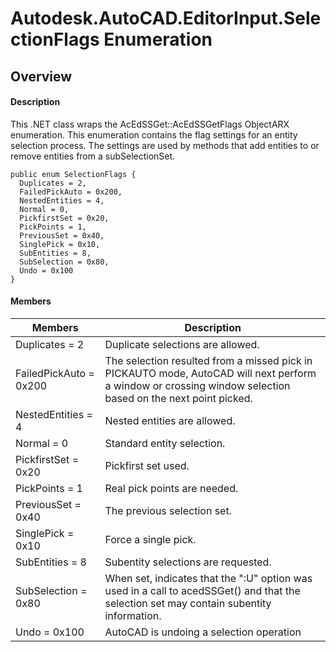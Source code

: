 # Autodesk.AutoCAD.EditorInput.SelectionFlags Enumeration

## Overview

#### Description
This .NET class wraps the AcEdSSGet::AcEdSSGetFlags ObjectARX enumeration. 
This enumeration contains the flag settings for an entity selection process. The settings are used by methods that add entities to or remove entities from a subSelectionSet.
```text
public enum SelectionFlags {
  Duplicates = 2,
  FailedPickAuto = 0x200,
  NestedEntities = 4,
  Normal = 0,
  PickfirstSet = 0x20,
  PickPoints = 1,
  PreviousSet = 0x40,
  SinglePick = 0x10,
  SubEntities = 8,
  SubSelection = 0x80,
  Undo = 0x100
}
```

#### Members
| Members | Description |
| --- | --- |
| Duplicates = 2 | Duplicate selections are allowed. |
| FailedPickAuto = 0x200 | The selection resulted from a missed pick in PICKAUTO mode, AutoCAD will next perform a window or crossing window selection based on the next point picked. |
| NestedEntities = 4 | Nested entities are allowed. |
| Normal = 0 | Standard entity selection. |
| PickfirstSet = 0x20 | Pickfirst set used. |
| PickPoints = 1 | Real pick points are needed. |
| PreviousSet = 0x40 | The previous selection set. |
| SinglePick = 0x10 | Force a single pick. |
| SubEntities = 8 | Subentity selections are requested. |
| SubSelection = 0x80 | When set, indicates that the ":U" option was used in a call to acedSSGet() and that the selection set may contain subentity information. |
| Undo = 0x100 | AutoCAD is undoing a selection operation |